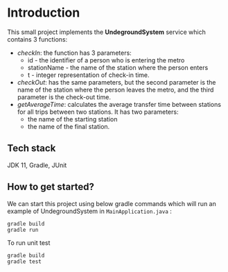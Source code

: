 # Introduction

This small project implements the **UndegroundSystem** service which contains 3 functions:
- _checkIn_: the function has 3 parameters:
  - id - the identifier of a person who is entering the metro
  - stationName - the name of the station where the person enters
  - t - integer representation of check-in time.
- _checkOut_: has the same parameters, but the second parameter is the name of the station where the
  person leaves the metro, and the third parameter is the check-out time. 
- _getAverageTime_: calculates the average transfer time between stations for all trips between two
  stations. It has two parameters:
  - the name of the starting station
  - the name of the final station. 
  
## Tech stack

JDK 11, Gradle, JUnit

## How to get started?

We can start this project using below gradle commands which will run an example of UndegroundSystem in `MainApplication.java` :

```shell
gradle build
gradle run
```
To run unit test
```shell
gradle build
gradle test
```